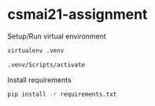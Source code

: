 # csmai21-assignment

Setup/Run virtual environment
```bash
virtualenv .venv

.venv/Scripts/activate
```
Install requirements
```bash
pip install -r requirements.txt
```